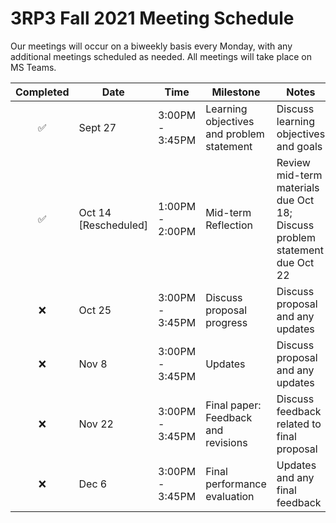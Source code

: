 # 3RP3 Fall 2021 Meeting Schedule

Our meetings will occur on a biweekly basis every Monday, with any additional meetings scheduled as needed. All meetings will take place on MS Teams.

| Completed | Date | Time | Milestone | Notes |
| :----: | ---- | ---- | ---- | ---- |
| :white_check_mark: | Sept 27 | 3:00PM - 3:45PM | Learning objectives and problem statement | Discuss learning objectives and goals |
| ✅ | Oct 14 [Rescheduled] | 1:00PM - 2:00PM | Mid-term Reflection | Review mid-term materials due Oct 18; Discuss problem statement due Oct 22 |
| :x: | Oct 25 | 3:00PM - 3:45PM | Discuss proposal progress | Discuss proposal and any updates |
| :x: | Nov 8 | 3:00PM - 3:45PM | Updates | Discuss proposal and any updates |
| :x: | Nov 22 | 3:00PM - 3:45PM | Final paper: Feedback and revisions | Discuss feedback related to final proposal | 
| :x: | Dec 6 | 3:00PM - 3:45PM | Final performance evaluation | Updates and any final feedback | 
